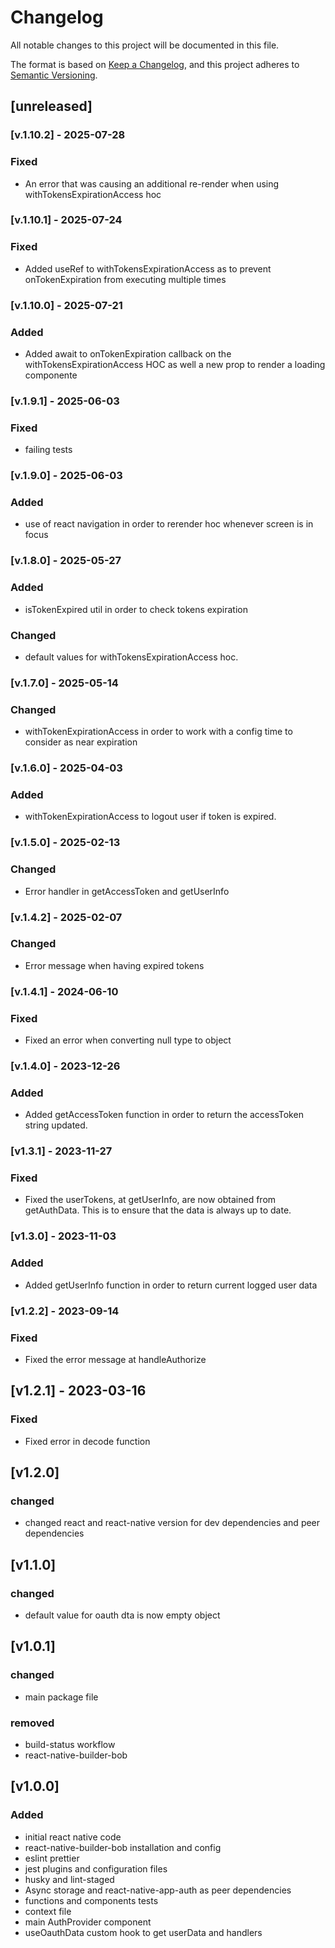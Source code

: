 # Changelog

All notable changes to this project will be documented in this file.

The format is based on [Keep a Changelog](https://keepachangelog.com/en/1.0.0/),
and this project adheres to [Semantic Versioning](https://semver.org/spec/v2.0.0.html).

## [unreleased]

### [v.1.10.2] - 2025-07-28

### Fixed

- An error that was causing an additional re-render when using withTokensExpirationAccess hoc

### [v.1.10.1] - 2025-07-24

### Fixed

- Added useRef to withTokensExpirationAccess as to prevent onTokenExpiration from executing multiple times

### [v.1.10.0] - 2025-07-21

### Added

- Added await to onTokenExpiration callback on the withTokensExpirationAccess HOC as well a new prop to render a loading componente

### [v.1.9.1] - 2025-06-03

### Fixed

- failing tests

### [v.1.9.0] - 2025-06-03

### Added

- use of react navigation in order to rerender hoc whenever screen is in focus

### [v.1.8.0] - 2025-05-27

### Added

- isTokenExpired util in order to check tokens expiration

### Changed

- default values for withTokensExpirationAccess hoc.

### [v.1.7.0] - 2025-05-14

### Changed

- withTokenExpirationAccess in order to work with a config time to consider as near expiration

### [v.1.6.0] - 2025-04-03

### Added

- withTokenExpirationAccess to logout user if token is expired.

### [v.1.5.0] - 2025-02-13

### Changed

- Error handler in getAccessToken and getUserInfo

### [v.1.4.2] - 2025-02-07

### Changed

- Error message when having expired tokens

### [v.1.4.1] - 2024-06-10

### Fixed

- Fixed an error when converting null type to object

### [v.1.4.0] - 2023-12-26

### Added

- Added getAccessToken function in order to return the accessToken string updated.

### [v1.3.1] - 2023-11-27

### Fixed

- Fixed the userTokens, at getUserInfo, are now obtained from getAuthData. This is to ensure that the data is always up to date.

### [v1.3.0] - 2023-11-03

### Added

- Added getUserInfo function in order to return current logged user data

### [v1.2.2] - 2023-09-14

### Fixed

- Fixed the error message at handleAuthorize

## [v1.2.1] - 2023-03-16

### Fixed

- Fixed error in decode function

## [v1.2.0]

### changed

- changed react and react-native version for dev dependencies and peer dependencies

## [v1.1.0]

### changed

- default value for oauth dta is now empty object

## [v1.0.1]

### changed

- main package file

### removed

- build-status workflow
- react-native-builder-bob

## [v1.0.0]

### Added

- initial react native code
- react-native-builder-bob installation and config
- eslint prettier
- jest plugins and configuration files
- husky and lint-staged
- Async storage and react-native-app-auth as peer dependencies
- functions and components tests
- context file
- main AuthProvider component
- useOauthData custom hook to get userData and handlers
